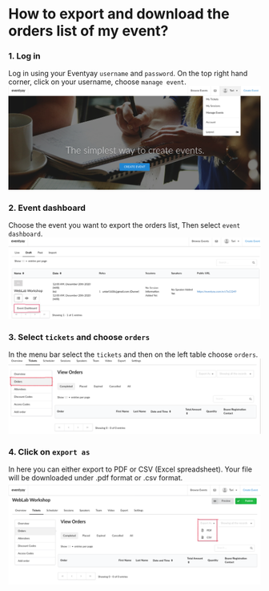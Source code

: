 # How to export and download the orders list of my event?

### 1. Log in
Log in using your Eventyay `username` and `password`. On the top right hand corner, click on your username, choose `manage event`.
![order-attendees](/images/How-to-export-and-download-the-orders-list-of-my-event-1.png)

### 2. Event dashboard
Choose the event you want to export the orders list, Then select `event dashboard`.
![order-attendees](/images/How-to-export-and-download-the-orders-list-of-my-event-2.png)

### 3. Select `tickets` and choose `orders`
In the menu bar select the `tickets` and then on the left table choose `orders`.
![order-attendees](/images/How-to-export-and-download-the-orders-list-of-my-event-3.png)

### 4. Click on `export as`
In here you can either export to PDF or CSV (Excel spreadsheet). Your file will be downloaded under .pdf format or .csv format.  
![order-attendees](/images/How-to-export-and-download-the-orders-list-of-my-event-4.png)
